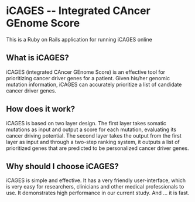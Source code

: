 iCAGES -- Integrated CAncer GEnome Score
==================

This is a Ruby on Rails application for running iCAGES online 

## What is iCAGES?

iCAGES (integrated CAncer GEnome Score) is an effective tool for prioritizing cancer driver genes for a patient. Given his/her genomic mutation information, iCAGES can accurately prioritize a list of candidate cancer driver genes.

## How does it work?

iCAGES is based on two layer design. The first layer takes somatic mutations as input and output a score for each mutation, evaluating its cancer driving potential. The second layer takes the output from the first layer as input and through a two-step ranking system, it outputs a list of prioritized genes that are predicted to be personalized cancer driver genes.

## Why should I choose iCAGES?

iCAGES is simple and effective. It has a very friendly user-interface, which is very easy for researchers, clinicians and other medical professionals to use. It demonstrates high performance in our current study. And ... it is fast.
